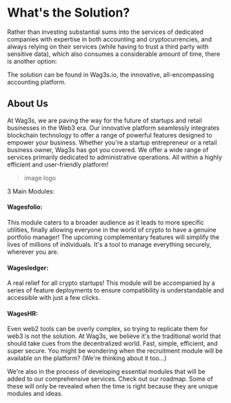 
# What's the Solution?
Rather than investing substantial sums into the services of dedicated companies with expertise in both accounting and cryptocurrencies, and always relying on their services (while having to trust a third party with sensitive data), which also consumes a considerable amount of time, there is another option:

The solution can be found in Wag3s.io, the innovative, all-encompassing accounting platform.

## About Us
At Wag3s, we are paving the way for the future of startups and retail businesses in the Web3 era. Our innovative platform seamlessly integrates blockchain technology to offer a range of powerful features designed to empower your business. Whether you're a startup entrepreneur or a retail business owner, Wag3s has got you covered.
We offer a wide range of services primarily dedicated to administrative operations. All within a highly efficient and user-friendly platform!

>image logo

3 Main Modules:

#### Wagesfolio: 
This module caters to a broader audience as it leads to more specific utilities, finally allowing everyone in the world of crypto to have a genuine portfolio manager! The upcoming complementary features will simplify the lives of millions of individuals. It's a tool to manage everything securely, wherever you are.
#### Wagesledger: 
A real relief for all crypto startups! This module will be accompanied by a series of feature deployments to ensure compatibility is understandable and accessible with just a few clicks.
#### WagesHR: 
Even web2 tools can be overly complex, so trying to replicate them for web3 is not the solution. At Wag3s, we believe it's the traditional world that should take cues from the decentralized world. Fast, simple, efficient, and super secure. You might be wondering when the recruitment module will be available on the platform? (We're thinking about it too...)

We're also in the process of developing essential modules that will be added to our comprehensive services. Check out our roadmap. Some of these will only be revealed when the time is right because they are unique modules and ideas.
